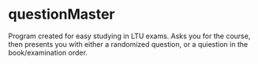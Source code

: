 # questionMaster

Program created for easy studying in LTU exams. Asks you for the course, then presents you with either a randomized question, or a quiestion in the book/examination order. 
